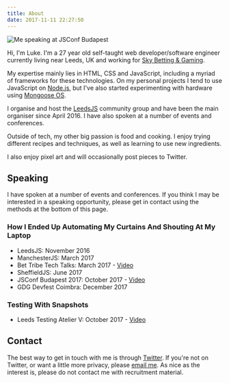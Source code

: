 ```yaml
---
title: About
date: 2017-11-11 22:27:50
---
```

![Me speaking at JSConf Budapest](/img/luke-bonaccorsi.jpg)

Hi, I'm Luke. I'm a 27 year old self-taught web developer/software engineer currently living near Leeds, UK and working for [Sky Betting & Gaming](https://www.skybetcareers.com/).

My expertise mainly lies in HTML, CSS and JavaScript, including a myriad of frameworks for these technologies. On my personal projects I tend to use JavaScript on [Node.js](https://nodejs.org), but I've also started experimenting with hardware using [Mongoose OS](https://mongoose-os.com/).

I organise and host the [LeedsJS](https://www.meetup.com/LeedsJS/) community group and have been the main organiser since April 2016. I have also spoken at a number of events and conferences.

Outside of tech, my other big passion is food and cooking. I enjoy trying different recipes and techniques, as well as learning to use new ingredients.

I also enjoy pixel art and will occasionally post pieces to Twitter.

## Speaking
I have spoken at a number of events and conferences. If you think I may be interested in a speaking opportunity, please get in contact using the methods at the bottom of this page.

### How I Ended Up Automating My Curtains And Shouting At My Laptop

- LeedsJS: November 2016
- ManchesterJS: March 2017
- Bet Tribe Tech Talks: March 2017 - [Video](https://www.youtube.com/watch?v=-fR9lc3AKtw)
- SheffieldJS: June 2017
- JSConf Budapest 2017: October 2017 - [Video](https://www.youtube.com/watch?v=dAqKa3waNx8)
- GDG Devfest Coimbra: December 2017

### Testing With Snapshots

- Leeds Testing Atelier V: October 2017 - [Video](https://www.youtube.com/watch?v=uzfydKkSAuc)

## Contact
The best way to get in touch with me is through [Twitter](https://twitter.com/LukeB_UK). If you're not on Twitter, or want a little more privacy, please [email me](mailto:luke@lukeb.co.uk). As nice as the interest is, please do not contact me with recruitment material.

